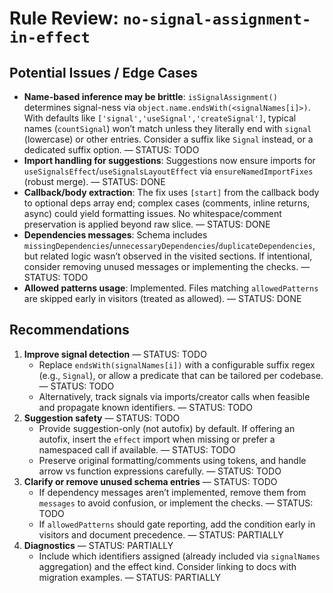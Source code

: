 # Rule Review: `no-signal-assignment-in-effect`

## Potential Issues / Edge Cases

- __Name-based inference may be brittle__: `isSignalAssignment()` determines signal-ness via `object.name.endsWith(<signalNames[i]>)`. With defaults like `['signal','useSignal','createSignal']`, typical names (`countSignal`) won’t match unless they literally end with `signal` (lowercase) or other entries. Consider a suffix like `Signal` instead, or a dedicated suffix option. — STATUS: TODO
- __Import handling for suggestions__: Suggestions now ensure imports for `useSignalsEffect`/`useSignalsLayoutEffect` via `ensureNamedImportFixes` (robust merge). — STATUS: DONE
- __Callback/body extraction__: The fix uses `[start]` from the callback body to optional deps array end; complex cases (comments, inline returns, async) could yield formatting issues. No whitespace/comment preservation is applied beyond raw slice. — STATUS: DONE
- __Dependencies messages__: Schema includes `missingDependencies`/`unnecessaryDependencies`/`duplicateDependencies`, but related logic wasn’t observed in the visited sections. If intentional, consider removing unused messages or implementing the checks. — STATUS: TODO
- __Allowed patterns usage__: Implemented. Files matching `allowedPatterns` are skipped early in visitors (treated as allowed). — STATUS: DONE

## Recommendations

1. __Improve signal detection__ — STATUS: TODO
   - Replace `endsWith(signalNames[i])` with a configurable suffix regex (e.g., `Signal`), or allow a predicate that can be tailored per codebase. — STATUS: TODO
   - Alternatively, track signals via imports/creator calls when feasible and propagate known identifiers. — STATUS: TODO
2. __Suggestion safety__ — STATUS: TODO
   - Provide suggestion-only (not autofix) by default. If offering an autofix, insert the `effect` import when missing or prefer a namespaced call if available. — STATUS: TODO
   - Preserve original formatting/comments using tokens, and handle arrow vs function expressions carefully. — STATUS: TODO
3. __Clarify or remove unused schema entries__ — STATUS: TODO
   - If dependency messages aren’t implemented, remove them from `messages` to avoid confusion, or implement the checks. — STATUS: TODO
   - If `allowedPatterns` should gate reporting, add the condition early in visitors and document precedence. — STATUS: PARTIALLY
4. __Diagnostics__ — STATUS: PARTIALLY
   - Include which identifiers assigned (already included via `signalNames` aggregation) and the effect kind. Consider linking to docs with migration examples. — STATUS: PARTIALLY
